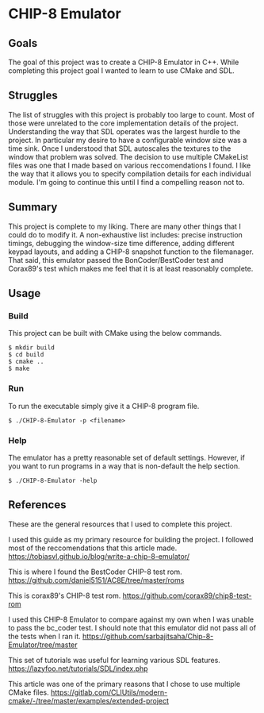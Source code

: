 # CHIP-8 Emulator

## Goals
The goal of this project was to create a CHIP-8 Emulator in C++. While completing this project goal I wanted to learn to use CMake and SDL. 

## Struggles
The list of struggles with this project is probably too large to count. Most of those were unrelated to the core implementation details of the project. Understanding the way that SDL operates was the largest hurdle to the project. In particular my desire to have a configurable window size was a time sink. Once I understood that SDL autoscales the textures to the window that problem was solved. The decision to use multiple CMakeList files was one that I made based on various reccomendations I found. I like the way that it allows you to specify compilation details for each individual module. I'm going to continue this until I find a compelling reason not to. 

## Summary
This project is complete to my liking. There are many other things that I could do to modify it. A non-exhaustive list includes: precise instruction timings, debugging the window-size time difference, adding different keypad layouts, and adding a CHIP-8 snapshot function to the filemanager. That said, this emulator passed the BonCoder/BestCoder test and Corax89's test which makes me feel that it is at least reasonably complete.

## Usage
### Build
This project can be built with CMake using the below commands.

```
$ mkdir build
$ cd build
$ cmake ..
$ make
```

### Run
To run the executable simply give it a CHIP-8 program file. 
```
$ ./CHIP-8-Emulator -p <filename>
```

### Help
The emulator has a pretty reasonable set of default settings. However, if you want to run programs in a way that is non-default the help section.
```
$ ./CHIP-8-Emulator -help
```

## References
These are the general resources that I used to complete this project.

I used this guide as my primary resource for building the project. I followed most of the reccomendations that this article made.
https://tobiasvl.github.io/blog/write-a-chip-8-emulator/

This is where I found the BestCoder CHIP-8 test rom.
https://github.com/daniel5151/AC8E/tree/master/roms

This is corax89's CHIP-8 test rom.
https://github.com/corax89/chip8-test-rom

I used this CHIP-8 Emulator to compare against my own when I was unable to pass the bc_coder test. I should note that this emulator did not pass all of the tests when I ran it.
https://github.com/sarbajitsaha/Chip-8-Emulator/tree/master

This set of tutorials was useful for learning various SDL features.
https://lazyfoo.net/tutorials/SDL/index.php

This article was one of the primary reasons that I chose to use multiple CMake files.
https://gitlab.com/CLIUtils/modern-cmake/-/tree/master/examples/extended-project